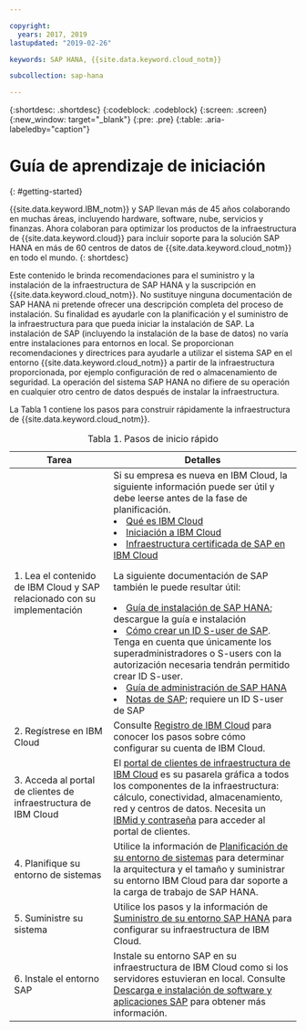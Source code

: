 ```yaml
---

copyright:
  years: 2017, 2019
lastupdated: "2019-02-26"

keywords: SAP HANA, {{site.data.keyword.cloud_notm}}

subcollection: sap-hana

---
```


{:shortdesc: .shortdesc}
{:codeblock: .codeblock}
{:screen: .screen}
{:new_window: target="_blank"}
{:pre: .pre}
{:table: .aria-labeledby="caption"}

# Guía de aprendizaje de iniciación
{: #getting-started}

{{site.data.keyword.IBM_notm}} y SAP llevan más de 45 años colaborando en muchas áreas, incluyendo hardware, software, nube, servicios y finanzas. Ahora colaboran para optimizar los productos de la infraestructura de {{site.data.keyword.cloud}} para incluir soporte para la solución SAP HANA en más de 60 centros de datos de {{site.data.keyword.cloud_notm}} en todo el mundo.
{: shortdesc}

Este contenido le brinda recomendaciones para el suministro y la instalación de la infraestructura de SAP HANA y la suscripción en {{site.data.keyword.cloud_notm}}. No sustituye ninguna documentación de SAP HANA ni pretende ofrecer una descripción completa del proceso de instalación. Su finalidad es ayudarle con la planificación y el suministro de la infraestructura para que pueda iniciar la instalación de SAP. La instalación de SAP (incluyendo la instalación de la base de datos) no varía entre instalaciones para entornos en local. Se proporcionan recomendaciones y directrices para ayudarle a utilizar el sistema SAP en el entorno {{site.data.keyword.cloud_notm}} a partir de la infraestructura proporcionada, por ejemplo configuración de red o almacenamiento de seguridad. La operación del sistema SAP HANA no difiere de su operación en cualquier otro centro de datos después de instalar la infraestructura.

La Tabla 1 contiene los pasos para construir rápidamente la infraestructura de {{site.data.keyword.cloud_notm}}.
<table>
   <CAPTION>Tabla 1. Pasos de inicio rápido</CAPTION>
   <THEAD>
   <TR>
   <th>Tarea</th>
   <th>Detalles</th>
   </TR>
   </THEAD>
   <TBODY>
   <tr>
   <td>1. Lea el contenido de IBM Cloud y SAP relacionado con su implementación</td>
   <td>Si su empresa es nueva en IBM Cloud, la siguiente información puede ser útil y debe leerse antes de la fase de planificación.
   <li><a href="https://ibm.com/cloud-computing/">Qué es IBM Cloud</a></li>
   <li><a href="https://ibm.com/cloud/get-started">Iniciación a IBM Cloud</a></li>
   <li><a href="https://www.ibm.com/cloud/bare-metal-servers/sap">Infraestructura certificada de SAP en IBM Cloud</a></li>

   La siguiente documentación de SAP también le puede resultar útil:     
   <li><a href="https://www.sap.com/products/hana/implementation/resources.html">Guía de instalación de SAP HANA</a>; descargue la guía e instalación</li>
  <li><a href="https://www.youtube.com/watch?v=4wICiRTP8u0/">Cómo crear un ID S-user de SAP</a>. Tenga en cuenta que únicamente los superadministradores o S-users con la autorización necesaria tendrán permitido crear ID S-user.</li>
   <li><a href="https://help.sap.com/hana/SAP_HANA_Administration_Guide_en.pdf">Guía de administración de SAP HANA</a></li>
   <li><a href="https://support.sap.com">Notas de SAP</a>; requiere un ID S-user de SAP</li>
   <tr>
   <td>2. Regístrese en IBM Cloud</td>
   <td>Consulte <a href="https://cloud.ibm.com/docs/account?topic=account-signup#signing-up-for-ibm-cloud">Registro de IBM Cloud</a> para conocer los pasos sobre cómo configurar su cuenta de IBM Cloud.</td>
 <tr>
   <td>3. Acceda al portal de clientes de infraestructura de IBM Cloud</td>
   <td>El <a href="https://control.softlayer.com">portal de clientes de infraestructura de IBM Cloud</a> es su pasarela gráfica a todos los componentes de la infraestructura: cálculo, conectividad, almacenamiento, red y centros de datos. Necesita un <a href="https://console.bluemix.net/docs/customer-portal?topic=customer-portal-getting-started#getting-started">IBMid y contraseña</a> para acceder al portal de clientes.</td>
   <tr>
   <td>4. Planifique su entorno de sistemas</td>
   <td>Utilice la información de <a href="sap-hana?topic=sap-hana-planning-your-system-landscape#planning-your-system-landscape">Planificación de su entorno de sistemas</a> para determinar la arquitectura y el tamaño y suministrar su entorno IBM Cloud para dar soporte a la carga de trabajo de SAP HANA.</td>  
 <tr>
   <td>5. Suministre su sistema</td>
   <td>Utilice los pasos y la información de <a href="sap-hana?topic=sap-hana-provision_environment#provision_environment">Suministro de su entorno SAP HANA</a> para configurar su infraestructura de IBM Cloud.</td>
   <tr>
   <td>6. Instale el entorno SAP</td>
   <td>Instale su entorno SAP en su infraestructura de IBM Cloud como si los servidores estuvieran en local. Consulte <a href="sap-hana?topic=sap-hana-install_sap#install_sap">Descarga e instalación de software y aplicaciones SAP</a> para obtener más información.</td>
   </td>
   </tr>
   </TBODY>
   </table>
